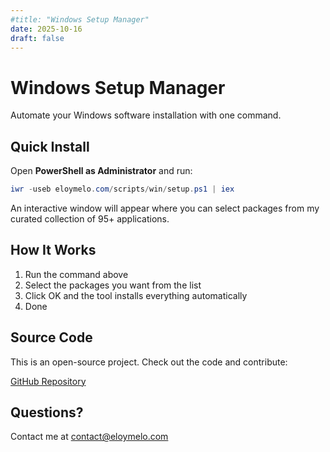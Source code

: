 ```yaml
---
#title: "Windows Setup Manager"
date: 2025-10-16
draft: false
---
```


# Windows Setup Manager

Automate your Windows software installation with one command.

## Quick Install

Open **PowerShell as Administrator** and run:
```powershell
iwr -useb eloymelo.com/scripts/win/setup.ps1 | iex
```

An interactive window will appear where you can select packages from my curated collection of 95+ applications.

## How It Works

1. Run the command above
2. Select the packages you want from the list
3. Click OK and the tool installs everything automatically
4. Done

## Source Code

This is an open-source project. Check out the code and contribute:

[GitHub Repository](https://github.com/eloymelo/windows-setup-manager)

## Questions?

Contact me at [contact@eloymelo.com](mailto:contact@eloymelo.com)